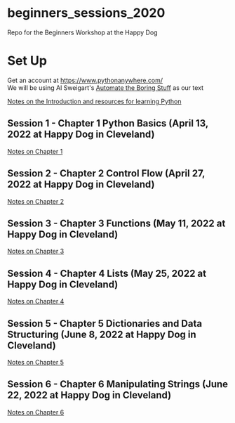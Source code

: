 # beginners_sessions_2020
Repo for the Beginners Workshop at the Happy Dog


# Set Up
Get an account at https://www.pythonanywhere.com/  
We will be using  Al Sweigart's [Automate the Boring Stuff](https://automatetheboringstuff.com/) as our text  

[Notes on the Introduction and resources for learning Python](https://github.com/CLEPyLadies/book-club/blob/a3c9d9e6d8ceebdcec7133836b1e99cab3c5ceb7/Automate-the-Boring-Stuff/ch0.md)

## Session 1 - Chapter 1  Python Basics (April 13, 2022 at Happy Dog in Cleveland)
[Notes on Chapter 1 ](https://github.com/CLEPyLadies/book-club/blob/a3c9d9e6d8ceebdcec7133836b1e99cab3c5ceb7/Automate-the-Boring-Stuff/ch1-2.md)




## Session 2 - Chapter 2 Control Flow (April 27, 2022 at Happy Dog in Cleveland)
[Notes on Chapter 2](https://github.com/CLEPyLadies/book-club/blob/a3c9d9e6d8ceebdcec7133836b1e99cab3c5ceb7/Automate-the-Boring-Stuff/ch1-2.md)


## Session 3 - Chapter 3 Functions (May 11, 2022 at Happy Dog in Cleveland)
[Notes on Chapter 3](https://github.com/CLEPyLadies/book-club/blob/a3c9d9e6d8ceebdcec7133836b1e99cab3c5ceb7/Automate-the-Boring-Stuff/ch3-4.md)


## Session 4 - Chapter 4 Lists (May 25, 2022 at Happy Dog in Cleveland)
[Notes on Chapter 4](https://github.com/CLEPyLadies/book-club/blob/a3c9d9e6d8ceebdcec7133836b1e99cab3c5ceb7/Automate-the-Boring-Stuff/ch3-4.md)


## Session 5 - Chapter 5 Dictionaries and Data Structuring (June 8, 2022 at Happy Dog in Cleveland)
[Notes on Chapter 5](https://github.com/CLEPyLadies/book-club/blob/a3c9d9e6d8ceebdcec7133836b1e99cab3c5ceb7/Automate-the-Boring-Stuff/ch5-6.md)



## Session 6 - Chapter 6 Manipulating Strings (June 22, 2022 at Happy Dog in Cleveland)
[Notes on Chapter 6](https://github.com/CLEPyLadies/book-club/blob/a3c9d9e6d8ceebdcec7133836b1e99cab3c5ceb7/Automate-the-Boring-Stuff/ch5-6.md)




